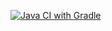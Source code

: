 [![Java CI with Gradle](https://github.com/AnastasiNemenkina1/SeleniumSelenide1/actions/workflows/gradle.yml/badge.svg)](https://github.com/AnastasiNemenkina1/SeleniumSelenide1/actions/workflows/gradle.yml)
